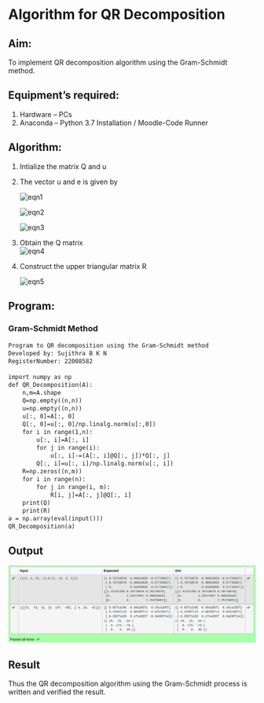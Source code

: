 # Algorithm for QR Decomposition
## Aim:
To implement QR decomposition algorithm using the Gram-Schmidt method.
## Equipment’s required:
1.	Hardware – PCs
2.	Anaconda – Python 3.7 Installation / Moodle-Code Runner
## Algorithm:
1.	Intialize the matrix Q and u
2.	The vector u and e is given by

    ![eqn1](./ex4.jpg)

    ![eqn2](./ex6.jpg)

    ![eqn3](./ex3.jpg)

3.	Obtain the Q matrix   
    ![eqn4](./ex1.jpg)
4.	Construct the upper triangular matrix R

    ![eqn5](./ex2.jpg)



## Program:
### Gram-Schmidt Method
```
Program to QR decomposition using the Gram-Schmidt method
Developed by: Sujithra B K N
RegisterNumber: 22008582

import numpy as np
def QR_Decomposition(A):
    n,m=A.shape
    Q=np.empty((n,n))
    u=np.empty((n,n))
    u[:, 0]=A[:, 0]
    Q[:, 0]=u[:, 0]/np.linalg.norm(u[:,0])
    for i in range(1,n):
        u[:, i]=A[:, i]
        for j in range(i):
            u[:, i]-=(A[:, i]@Q[:, j])*Q[:, j]
        Q[:, i]=u[:, i]/np.linalg.norm(u[:, i])
    R=np.zeros((n,m))
    for i in range(n):
        for j in range(i, m):
            R[i, j]=A[:, j]@Q[:, i]
    print(Q)
    print(R)
a = np.array(eval(input()))
QR_Decomposition(a)
```

## Output

![output](./images/qr.png)

## Result
Thus the QR decomposition algorithm using the Gram-Schmidt process is written and verified the result.